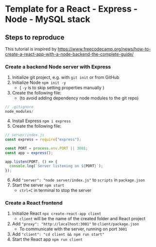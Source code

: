 
# Template for a React - Express - Node - MySQL stack

## Steps to reproduce
This tutorial is inspired by https://www.freecodecamp.org/news/how-to-create-a-react-app-with-a-node-backend-the-complete-guide/

### Create a backend Node server with Express
1. Initialize git project, e.g. with `git init` or from GitHub
2. Initialize Node `npm init -y`
   - ( `-y` is to skip setting properties manually )
3. Create the following file:
   - (to avoid adding dependency node modules to the git repo)
```js
// .gitignore
node_modules/
```
4. Install Express `npm i express`
5. Create the following file:
```js
// server/index.js
const express = require("express");

const PORT = process.env.PORT || 3001;
const app = express();

app.listen(PORT, () => {
  console.log(`Server listening on ${PORT}`);
});
```
6. Add `"server": "node server/index.js"` to `scripts` in `package.json`
7. Start the server `npm start`
   - `ctrl+C` in terminal to stop the server

### Create a React frontend
1. Initialize React `npx create-react-app client`
   - `client` will be the name of the created folder and React project
2. Add `"proxy": "http://localhost:3001"` to `client/package.json`
   - To communicate with the server, running on port `3001`
3. Add `"client": "cd client && npm run start"`
4. Start the React app `npm run client`
